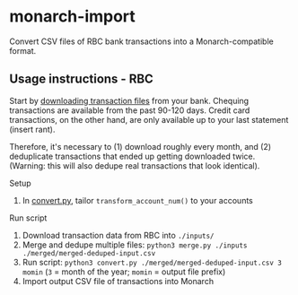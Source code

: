 # monarch-import

Convert CSV files of RBC bank transactions into a Monarch-compatible format.

## Usage instructions - RBC

Start by
[downloading transaction files](https://www.rbcroyalbank.com/onlinebanking/bankingusertips/accountingsoftware/index.html)
from your bank. Chequing transactions are available from the past 90-120 days. Credit card
transactions, on the other hand, are only available up to your last statement (insert rant).

Therefore, it's necessary to (1) download roughly every month, and (2) deduplicate transactions that
ended up getting downloaded twice. (Warning: this will also dedupe real transactions that look
identical).

Setup
1. In [convert.py](./convert.py), tailor `transform_account_num()` to your accounts

Run script
1. Download transaction data from RBC into `./inputs/`
1. Merge and dedupe multiple files: `python3 merge.py ./inputs ./merged/merged-deduped-input.csv`
1. Run script: `python3 convert.py ./merged/merged-deduped-input.csv 3 momin` (`3` = month of the year; `momin` = output file prefix)
1. Import output CSV file of transactions into Monarch
